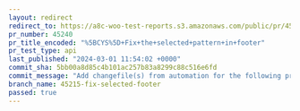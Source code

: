 ```yaml
---
layout: redirect
redirect_to: https://a8c-woo-test-reports.s3.amazonaws.com/public/pr/45240/api/index.html
pr_number: 45240
pr_title_encoded: "%5BCYS%5D+Fix+the+selected+pattern+in+footer"
pr_test_type: api
last_published: "2024-03-01 11:54:02 +0000"
commit_sha: 5bb00a8d85c4b101ac257b83a8299c88c516e6fd
commit_message: "Add changefile(s) from automation for the following project(s): wooco…"
branch_name: 45215-fix-selected-footer
passed: true
---
```


